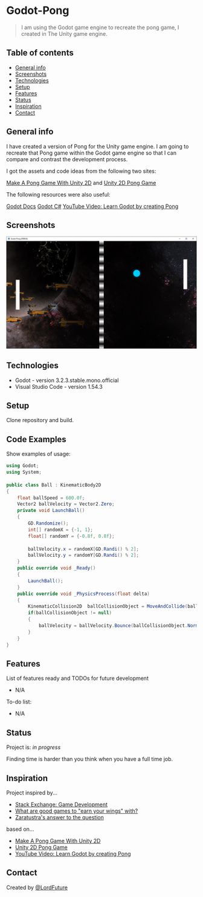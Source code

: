 # Godot-Pong
> I am using the Godot game engine to recreate the pong game, I created in The Unity game engine.

## Table of contents
* [General info](#general-info)
* [Screenshots](#screenshots)
* [Technologies](#technologies)
* [Setup](#setup)
* [Features](#features)
* [Status](#status)
* [Inspiration](#inspiration)
* [Contact](#contact)

## General info
I have created  a version of Pong for the Unity game engine. I am going to recreate that Pong game within the Godot game engine so that I can compare and contrast the development process.

I got the assets and code ideas from the following two sites: 

[Make A Pong Game With Unity 2D](https://www.awesomeinc.org/tutorials/unity-pong/ "Make A Pong Game With Unity 2D") and [Unity 2D Pong Game](https://noobtuts.com/unity/2d-pong-game "Unity 2D Pong Game")

The following resources were also useful:

[Godot Docs](https://docs.godotengine.org/en/stable/index.html "Godot Docs")
[Godot C#](https://docs.godotengine.org/en/stable/getting_started/scripting/c_sharp/index.html "Godot C#")
[YouTube Video: Learn Godot by creating Pong](https://www.youtube.com/watch?v=kr1BoEbuveI "Learn Godot by creating Pong")

## Screenshots
![Example screenshot](./Screenshots/Godot-Pong.png)

## Technologies
* Godot - version 3.2.3.stable.mono.official
* Visual Studio Code - version 1.54.3

## Setup
Clone repository and build.

## Code Examples
Show examples of usage:
```csharp
using Godot;
using System;

public class Ball : KinematicBody2D
{
    float ballSpeed = 600.0f;
    Vector2 ballVelocity = Vector2.Zero;
    private void LaunchBall()
    {
        GD.Randomize();
        int[] randomX = {-1, 1};
        float[] randomY = {-0.8f, 0.8f};

        ballVelocity.x = randomX[GD.Randi() % 2];
        ballVelocity.y = randomY[GD.Randi() % 2];
    }
    public override void _Ready()
    {
        LaunchBall();
    }
    public override void _PhysicsProcess(float delta)
    {
        KinematicCollision2D  ballCollisionObject = MoveAndCollide(ballVelocity * ballSpeed * delta);
        if(ballCollisionObject != null)
        {
            ballVelocity = ballVelocity.Bounce(ballCollisionObject.Normal);
        }
    }
}
```

## Features
List of features ready and TODOs for future development
* N/A

To-do list:
* N/A

## Status
Project is: _in progress_

Finding time is harder than you think when you have a full time job.

## Inspiration
Project inspired by...
* [Stack Exchange: Game Development](https://gamedev.stackexchange.com/ "Stack Exchange: Game Development")
* [What are good games to "earn your wings" with?](https://gamedev.stackexchange.com/questions/854/what-are-good-games-to-earn-your-wings-with "What are good games to earn your wings with?")
* [Zaratustra's answer to the question](https://gamedev.stackexchange.com/a/945/9930 "Zaratustra's answer to the question")

based on...
* [Make A Pong Game With Unity 2D](https://www.awesomeinc.org/tutorials/unity-pong/ "Make A Pong Game With Unity 2D")
* [Unity 2D Pong Game](https://noobtuts.com/unity/2d-pong-game "Unity 2D Pong Game")
* [YouTube Video: Learn Godot by creating Pong](https://www.youtube.com/watch?v=kr1BoEbuveI "Learn Godot by creating Pong")

## Contact
Created by [@LordFuture](https://github.com/LordFuture)